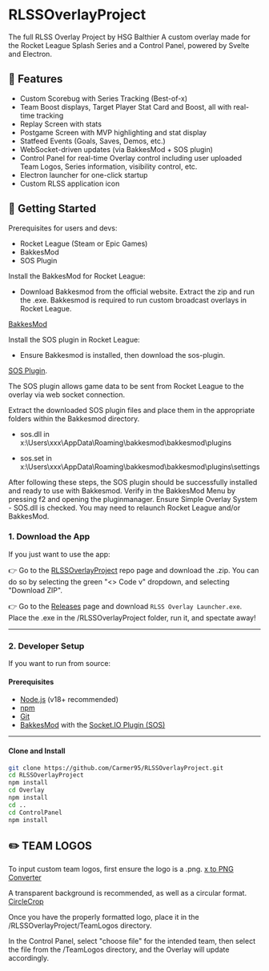 # RLSSOverlayProject
The full RLSS Overlay Project by HSG Balthier
A custom overlay made for the Rocket League Splash Series and a Control Panel, powered by Svelte and Electron.

## 🔧 Features

- Custom Scorebug with Series Tracking (Best-of-x)
- Team Boost displays, Target Player Stat Card and Boost, all with real-time tracking
- Replay Screen with stats
- Postgame Screen with MVP highlighting and stat display
- Statfeed Events (Goals, Saves, Demos, etc.)
- WebSocket-driven updates (via BakkesMod + SOS plugin)
- Control Panel for real-time Overlay control including user uploaded Team Logos, Series information, visibility control, etc.
- Electron launcher for one-click startup
- Custom RLSS application icon

## 🚀 Getting Started

Prerequisites for users and devs: 
- Rocket League (Steam or Epic Games)
- BakkesMod
- SOS Plugin


Install the BakkesMod for Rocket League:

- Download Bakkesmod from the official website. Extract the zip and run the .exe. Bakkesmod is required to run custom broadcast overlays in Rocket League. 

[BakkesMod](https://www.bakkesmod.com/)


Install the SOS plugin in Rocket League:

- Ensure Bakkesmod is installed, then download the sos-plugin.

[SOS Plugin](https://gitlab.com/bakkesplugins/sos/sos-plugin). 

The SOS plugin allows game data to be sent from Rocket League to the overlay via web socket connection.


Extract the downloaded SOS plugin files and place them in the appropriate folders within the Bakkesmod directory. 

- sos.dll in x:\Users\xxx\AppData\Roaming\bakkesmod\bakkesmod\plugins

- sos.set in x:\Users\xxx\AppData\Roaming\bakkesmod\bakkesmod\plugins\settings


After following these steps, the SOS plugin should be successfully installed and ready to use with Bakkesmod. Verify in the BakkesMod Menu by pressing
f2 and opening the pluginmanager. Ensure Simple Overlay System - SOS.dll is checked. You may need to relaunch Rocket League and/or BakkesMod.

### 1. Download the App

If you just want to use the app:

👉 Go to the [RLSSOverlayProject](https://github.com/Carmer95/RLSSOverlayProject) repo page and download the .zip. You can do so by selecting the green "<> Code v" dropdown, and selecting "Download ZIP".

👉 Go to the [Releases](https://github.com/Carmer95/RLSSOverlayProject/releases) page and download `RLSS Overlay Launcher.exe`.  
Place the .exe in the /RLSSOverlayProject folder, run it, and spectate away!

---

### 2. Developer Setup

If you want to run from source:

#### Prerequisites

- [Node.js](https://nodejs.org/) (v18+ recommended)
- [npm](https://www.npmjs.com/)
- [Git](https://git-scm.com/)
- [BakkesMod](https://bakkesmod.com/) with the [Socket.IO Plugin (SOS)](https://gitlab.com/bakkesplugins/sos/sos-plugin)

---

#### Clone and Install

```bash
git clone https://github.com/Carmer95/RLSSOverlayProject.git
cd RLSSOverlayProject
npm install
cd Overlay
npm install
cd ..
cd ControlPanel
npm install
```

## ✏️ TEAM LOGOS

To input custom team logos, first ensure the logo is a .png. 
[x to PNG Converter](https://onlinepngtools.com/#tools)

A transparent background is recommended, as well as a circular format. 
[CircleCrop](https://crop-circle.imageonline.co/)

Once you have the properly formatted logo, place it in the /RLSSOverlayProject/TeamLogos directory. 

In the Control Panel, select "choose file" for the intended team, then select the file from the /TeamLogos directory, and the Overlay will update accordingly.
